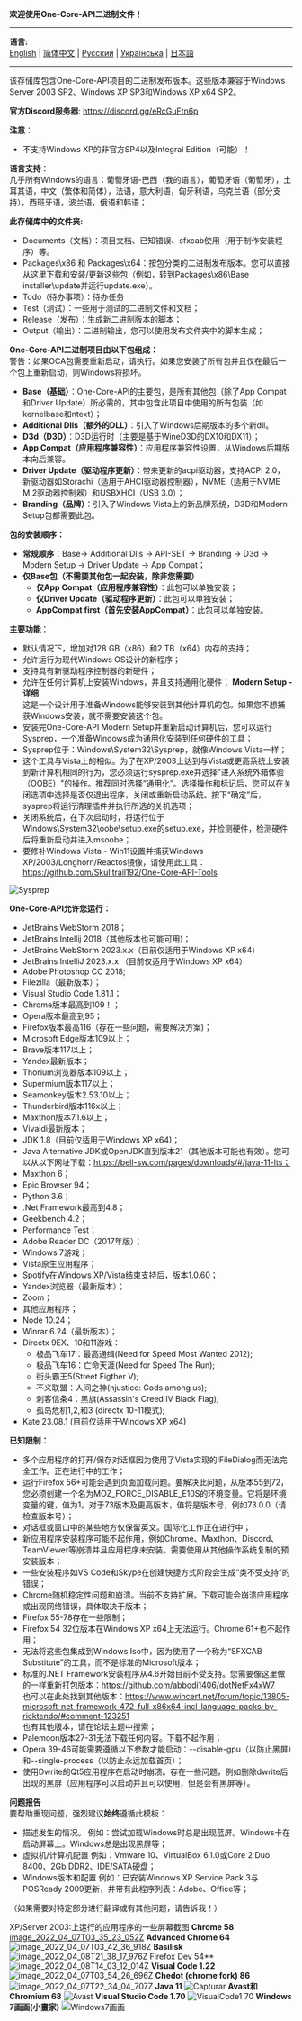 **欢迎使用One-Core-API二进制文件！**
***
**语言:**    
[English](README.md) | [简体中文](README_CN.md) | [Русский](README_RU.md) | [Українська](README_UK.md) | [日本語](README_JP.md)
***

该存储库包含One-Core-API项目的二进制发布版本。这些版本兼容于Windows Server 2003 SP2、Windows XP SP3和Windows XP x64 SP2。

**官方Discord服务器**: https://discord.gg/eRcGuFtn6p  

**注意**：  
- 不支持Windows XP的非官方SP4以及Integral Edition（可能）！

**语言支持**：  
几乎所有Windows的语言：葡萄牙语-巴西（我的语言），葡萄牙语（葡萄牙），土耳其语，中文（繁体和简体），法语，意大利语，匈牙利语，乌克兰语（部分支持），西班牙语，波兰语，俄语和韩语；

**此存储库中的文件夹:**  
- Documents（文档）：项目文档、已知错误、sfxcab使用（用于制作安装程序）等。
- Packages\x86 和 Packages\x64：按包分类的二进制发布版本。您可以直接从这里下载和安装/更新这些包（例如，转到Packages\x86\Base installer\update并运行update.exe）。
- Todo（待办事项）：待办任务
- Test（测试）：一些用于测试的二进制文件和文档；
- Release（发布）：生成新二进制版本的脚本；
- Output（输出）：二进制输出，您可以使用发布文件夹中的脚本生成；

**One-Core-API二进制项目由以下包组成：**  
警告：如果OCA包需要重新启动，请执行。如果您安装了所有包并且仅在最后一个包上重新启动，则Windows将损坏。
- **Base（基础）**：One-Core-API的主要包，是所有其他包（除了App Compat和Driver Update）所必需的，其中包含此项目中使用的所有包装（如kernelbase和ntext）；
- **Additional Dlls（额外的DLL）**：引入了Windows后期版本的多个新dll。
- **D3d（D3D）**：D3D运行时（主要是基于WineD3D的DX10和DX11）；
- **App Compat（应用程序兼容性）**：应用程序兼容性设置，从Windows后期版本向后兼容。
- **Driver Update（驱动程序更新）**：带来更新的acpi驱动器，支持ACPI 2.0，新驱动器如Storachi（适用于AHCI驱动器控制器），NVME（适用于NVME M.2驱动器控制器）和USBXHCI（USB 3.0）；
- **Branding（品牌）**：引入了Windows Vista上的新品牌系统，D3D和Modern Setup包都需要此包。

**包的安装顺序：**  
- **常规顺序**：Base-> Additional Dlls -> API-SET -> Branding -> D3d -> Modern Setup -> Driver Update -> App Compat；
- **仅Base包（不需要其他包一起安装，除非您需要）**
  - **仅App Compat（应用程序兼容性）**：此包可以单独安装；
  - **仅Driver Update（驱动程序更新）**：此包可以单独安装；
  - **AppCompat first（首先安装AppCompat）**：此包可以单独安装。

**主要功能**：  
- 默认情况下，增加对128 GB（x86）和2 TB（x64）内存的支持；
- 允许运行为现代Windows OS设计的新程序；
- 支持具有新驱动程序控制器的新硬件；
- 允许在任何计算机上安装Windows，并且支持通用化硬件；
**Modern Setup - 详细**  
这是一个设计用于准备Windows能够安装到其他计算机的包。如果您不想捕获Windows安装，就不需要安装这个包。
- 安装完One-Core-API Modern Setup并重新启动计算机后，您可以运行Sysprep，一个准备Windows成为通用化安装到任何硬件的工具；
- Sysprep位于：Windows\System32\Sysprep，就像Windows Vista一样；
- 这个工具与Vista上的相似。为了在XP/2003上达到与Vista或更高系统上安装到新计算机相同的行为，您必须运行sysprep.exe并选择"进入系统外箱体验（OOBE）"的操作。推荐同时选择“通用化”。选择操作和标记后，您可以在关闭选项中选择是否仅退出程序，关闭或重新启动系统。按下“确定”后，sysprep将运行清理插件并执行所选的关机选项；
- 关闭系统后，在下次启动时，将运行位于Windows\System32\oobe\setup.exe的setup.exe，并检测硬件，检测硬件后将重新启动并进入msoobe；
- 要修补Windows Vista - Win11设置并捕获Windows XP/2003/Longhorn/Reactos镜像，请使用此工具：https://github.com/Skulltrail192/One-Core-API-Tools

![Sysprep](https://github.com/Skulltrail192/One-Core-API-Binaries/assets/5159776/615ada04-a036-43c4-ac54-824cade0b5c2)

**One-Core-API允许您运行：**  
- JetBrains WebStorm 2018；
- JetBrains Intellij 2018（其他版本也可能可用)；
- JetBrains WebStorm 2023.x.x（目前仅适用于Windows XP x64）
- JetBrains IntelliJ 2023.x.x （目前仅适用于Windows XP x64）
- Adobe Photoshop CC 2018;
- Filezilla（最新版本）；
- Visual Studio Code 1.81.1；
- Chrome版本最高到109！；
- Opera版本最高到95；
- Firefox版本最高116（存在一些问题，需要解决方案)；
- Microsoft Edge版本109以上；
- Brave版本117以上；
- Yandex最新版本；
- Thorium浏览器版本109以上；
- Supermium版本117以上；
- Seamonkey版本2.53.10以上；
- Thunderbird版本116x以上；
- Maxthon版本7.1.6以上；
- Vivaldi最新版本；
- JDK 1.8（目前仅适用于Windows XP x64)；
- Java Alternative JDK或OpenJDK直到版本21（其他版本可能也有效）。您可以从以下网址下载：https://bell-sw.com/pages/downloads/#/java-11-lts；
- Maxthon 6；
- Epic Browser 94；
- Python 3.6；
- .Net Framework最高到4.8；
- Geekbench 4.2；
- Performance Test；
- Adobe Reader DC（2017年版）；
- Windows 7游戏；
- Vista原生应用程序；
- Spotify在Windows XP/Vista结束支持后，版本1.0.60；
- Yandex浏览器（最新版本）；
- Zoom；
- 其他应用程序；
- Node 10.24；
- Winrar 6.24（最新版本）；
- Directx 9EX、10和11游戏：
  - 极品飞车17：最高通缉(Need for Speed Most Wanted 2012);
  - 极品飞车16：亡命天涯(Need for Speed The Run);
  - 街头霸王5(Street Figther V);
  - 不义联盟：人间之神(njustice: Gods among us);
  - 刺客信条4：黑旗(Assassin's Creed IV Black Flag);
  - 孤岛危机1,2,和3 (directx 10-11模式);
- Kate 23.08.1 (目前仅适用于Windows XP x64)

**已知限制：**  
- 多个应用程序的打开/保存对话框因为使用了Vista实现的IFileDialog而无法完全工作。正在进行中的工作；
- 运行Firefox 56+可能会遇到页面加载问题。要解决此问题，从版本55到72，您必须创建一个名为MOZ_FORCE_DISABLE_E10S的环境变量。它将是环境变量的键，值为1。对于73版本及更高版本，值将是版本号，例如73.0.0（请检查版本号）；
- 对话框或窗口中的某些地方仅保留英文。国际化工作正在进行中；
- 新应用程序安装程序可能不起作用，例如Chrome、Maxthon、Discord、TeamViewer等崩溃并且应用程序未安装。需要使用从其他操作系统复制的预安装版本；
- 一些安装程序如VS Code和Skype在创建快捷方式阶段会生成“类不受支持”的错误；
- Chrome随机稳定性问题和崩溃。当前不支持扩展。下载可能会崩溃应用程序或出现网络错误，具体取决于版本；
- Firefox 55-78存在一些限制；
- Firefox 54 32位版本在Windows XP x64上无法运行。Chrome 61+也不起作用；
- 无法将这些包集成到Windows Iso中，因为使用了一个称为“SFXCAB Substitute”的工具，而不是标准的Microsoft版本；
- 标准的.NET Framework安装程序从4.6开始目前不受支持。您需要像这里做的一样重新打包版本：https://github.com/abbodi1406/dotNetFx4xW7  
  也可以在此处找到其他版本：https://www.wincert.net/forum/topic/13805-microsoft-net-framework-472-full-x86x64-incl-language-packs-by-ricktendo/#comment-123251  
  也有其他版本，请在论坛主题中搜索；
- Palemoon版本27-31无法下载任何内容。下载不起作用；
- Opera 39-46可能需要遵循以下参数才能启动：--disable-gpu（以防止黑屏）和--single-process（以防止永远加载首页）；
- 使用Dwrite的Qt5应用程序在启动时崩溃。存在一些问题，例如删除dwrite后出现的黑屏（应用程序可以启动并且可以使用，但是会有黑屏等）。

**问题报告**  
要帮助重现问题，强烈建议**始终**遵循此模板：
- 描述发生的情况。
  例如：尝试加载Windows时总是出现蓝屏。Windows卡在启动屏幕上。Windows总是出现黑屏等；
- 虚拟机/计算机配置
  例如：Vmware 10、VirtualBox 6.1.0或Core 2 Duo 8400、2Gb DDR2、IDE/SATA硬盘；
- Windows版本和配置
  例如：已安装Windows XP Service Pack 3与POSReady 2009更新，并带有此程序列表：Adobe、Office等；
    
（如果需要对特定部分进行翻译或有其他问题，请告诉我！）  

XP/Server 2003:上运行的应用程序的一些屏幕截图
**Chrome 58**
[image_2022_04_07T03_35_23_052Z](https://user-images.githubusercontent.com/5159776/178077754-de45d085-7e32-4080-b577-29f67a777076.png)
**Advanced Chrome 64**
![image_2022_04_07T03_42_36_918Z](https://user-images.githubusercontent.com/5159776/178077817-e58fd872-f0fb-431d-aaad-c4a15510ed87.png)
**Basilisk**
![image_2022_04_08T21_38_17_976Z](https://user-images.githubusercontent.com/5159776/178077859-079bfca4-bdb6-402e-8991-b88e7dfe387c.png)
Firefox Dev 54**
![image_2022_04_08T14_03_12_014Z](https://user-images.githubusercontent.com/5159776/178077897-676267bd-31c2-451d-8d81-951c0223bac4.png)
**Visual Code 1.22**
![image_2022_04_07T03_54_26_696Z](https://user-images.githubusercontent.com/5159776/178077980-31788372-84e3-43b9-8bd3-d3204a375197.png)
**Chedot (chrome fork) 86**
![image_2022_04_07T22_34_04_707Z](https://user-images.githubusercontent.com/5159776/178078013-9ccc115e-f6f6-44d0-937f-1a73fa5c6dee.png)
**Java 11**
![Capturar](https://user-images.githubusercontent.com/5159776/178078132-da504607-a1ca-4f8d-ae25-6a7eb367bdaa.PNG)
**Avast和Chromium 68**
![Avast](https://user-images.githubusercontent.com/5159776/178078208-c13b3448-ee6a-4c56-9d94-d0c62d51949e.PNG)
**Visual Studio Code 1.70**
![VisualCode1 70](https://user-images.githubusercontent.com/5159776/192194220-9f4f324d-b0d8-4c40-a378-2c25c81eff16.PNG)
**Windows 7画画(小畫家)**
![Windows7画画](https://user-images.githubusercontent.com/5159776/192194273-de70c23e-8731-4fb6-96c1-9bee98947269.PNG)
